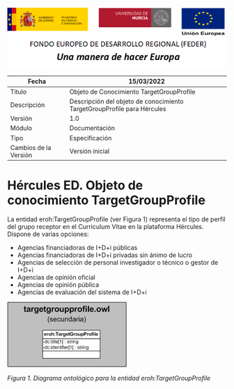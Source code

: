 ![](../../Docs/media/CabeceraDocumentosMD.png)

| Fecha         | 15/03/2022                                                   |
| ------------- | ------------------------------------------------------------ |
|Título|Objeto de Conocimiento TargetGroupProfile| 
|Descripción|Descripción del objeto de conocimiento TargetGroupProfile para Hércules|
|Versión|1.0|
|Módulo|Documentación|
|Tipo|Especificación|
|Cambios de la Versión|Versión inicial|

# Hércules ED. Objeto de conocimiento TargetGroupProfile

La entidad eroh:TargetGroupProfile (ver Figura 1) representa el tipo de perfil del grupo receptor en el Curriculum Vitae en la plataforma Hércules. Dispone de varias opciones:
- Agencias financiadoras de I+D+i públicas
- Agencias financiadoras de I+D+i privadas sin ánimo de lucro
- Agencias de selección de personal investigador o técnico o gestor de I+D+i
- Agencias de opinión oficial
- Agencias de opinión pública
- Agencias de evaluación del sistema de I+D+i

![](../../Docs/media/ObjetosDeConocimiento/TargetGroupProfile.png)

*Figura 1. Diagrama ontológico para la entidad eroh:TargetGroupProfile*
